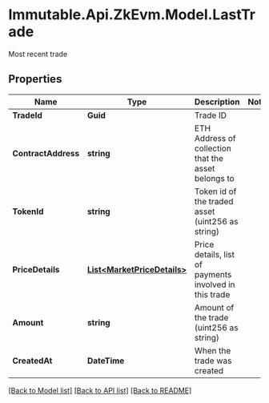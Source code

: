 # Immutable.Api.ZkEvm.Model.LastTrade
Most recent trade

## Properties

Name | Type | Description | Notes
------------ | ------------- | ------------- | -------------
**TradeId** | **Guid** | Trade ID | 
**ContractAddress** | **string** | ETH Address of collection that the asset belongs to | 
**TokenId** | **string** | Token id of the traded asset (uint256 as string) | 
**PriceDetails** | [**List&lt;MarketPriceDetails&gt;**](MarketPriceDetails.md) | Price details, list of payments involved in this trade | 
**Amount** | **string** | Amount of the trade (uint256 as string) | 
**CreatedAt** | **DateTime** | When the trade was created | 

[[Back to Model list]](../README.md#documentation-for-models) [[Back to API list]](../README.md#documentation-for-api-endpoints) [[Back to README]](../README.md)

